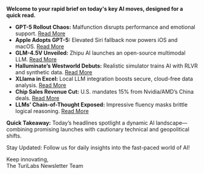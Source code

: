 **Welcome to your rapid brief on today's key AI moves, designed for a quick read.**

- **GPT-5 Rollout Chaos:** Malfunction disrupts performance and emotional support. [Read More](https://arstechnica.com/information-technology/2025/08/the-gpt-5-rollout-has-been-a-big-mess/)
- **Apple Adopts GPT-5:** Elevated Siri fallback now powers iOS and macOS. [Read More](https://arstechnica.com/ai/2025/08/apple-brings-openais-gpt-5-to-ios-and-macos/)
- **GLM-4.5V Unveiled:** Zhipu AI launches an open-source multimodal LLM. [Read More](https://github.com/zai-org/GLM-V)
- **Halluminate’s Westworld Debuts:** Realistic simulator trains AI with RLVR and synthetic data. [Read More](https://arstechnica.com/ai/2025/08/researchers-find-llms-are-bad-at-logical-inference-good-at-fluent-nonsense/)
- **XLlama in Excel:** Local LLM integration boosts secure, cloud-free data analysis. [Read More](https://pythonandvba.com/xllama/)
- **Chip Sales Revenue Cut:** U.S. mandates 15% from Nvidia/AMD’s China deals. [Read More](https://www.washingtonpost.com/technology/2025/08/10/nvidia-amd-china-chips-deal-trump/)
- **LLMs’ Chain-of-Thought Exposed:** Impressive fluency masks brittle logical reasoning. [Read More](https://arxiv.org/pdf/2508.01191)

**Quick Takeaway:** Today’s headlines spotlight a dynamic AI landscape—combining promising launches with cautionary technical and geopolitical shifts.

Stay Updated: Follow us for daily insights into the fast-paced world of AI!

Keep innovating,  
The TuriLabs Newsletter Team